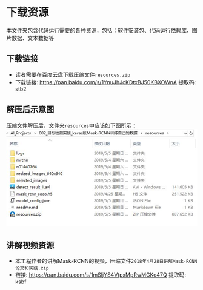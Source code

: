# 下载资源
本文件夹包含代码运行需要的各种资源，包括：软件安装包、代码运行依赖库、图片数据、文本数据等

## 下载链接
* 读者需要在百度云盘下载压缩文件`resources.zip`
* 下载链接: https://pan.baidu.com/s/1YnuJhJcKDtxBJ50KBXOWnA 提取码: stb2

## 解压后示意图
压缩文件解压后，文件夹`resources`中应该如下图所示：
![资源文件夹下载后示意图](../markdown_images/05.jpg)

## 讲解视频资源
* 本工程作者的讲解Mask-RCNN的视频，压缩文件`2018年4月28日讲解Mask-RCNN论文和实践.zip`
* 链接: https://pan.baidu.com/s/1mSljYS4VtpxMpRwMGKo47Q 提取码: ksbf 
